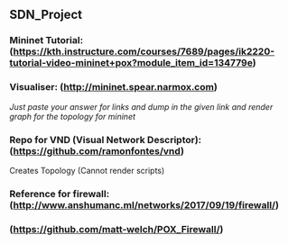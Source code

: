 ## SDN_Project

### Mininet Tutorial: (https://kth.instructure.com/courses/7689/pages/ik2220-tutorial-video-mininet+pox?module_item_id=134779e)

### Visualiser: (http://mininet.spear.narmox.com)
*Just paste your answer for links and dump in the given link and render graph for the topology for mininet*

### Repo for VND (Visual Network Descriptor): (https://github.com/ramonfontes/vnd)
Creates Topology (Cannot render scripts)

### Reference for firewall: (http://www.anshumanc.ml/networks/2017/09/19/firewall/)
###                         (https://github.com/matt-welch/POX_Firewall/)
                            
                            
